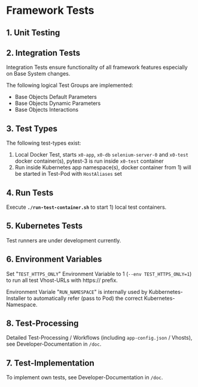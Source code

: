 # Framework Tests

## 1. Unit Testing

## 2. Integration Tests

Integration Tests ensure functionality of all framework features especially on Base System changes.

The following logical Test Groups are implemented:

* Base Objects Default Parameters
* Base Objects Dynamic Parameters
* Base Objects Interactions

## 3. Test Types

The following test-types exist:

1. Local Docker Test, starts `x0-app`, `x0-db` `selenium-server-0` and `x0-test` docker container(s), pytest-3 is run inside `x0-test` container
2. Run inside Kubernetes app namespace(s), docker container from 1) will be started in Test-Pod with `HostAliases` set

## 4. Run Tests

Execute **`./run-test-container.sh`** to start 1) local test containers.

## 5. Kubernetes Tests

Test runners are under development currently.

## 6. Environment Variables

Set "`TEST_HTTPS_ONLY`" Environment Variable to 1 (`--env TEST_HTTPS_ONLY=1`) to run all test Vhost-URLs with https:// prefix.

Environment Variale "`RUN_NAMESPACE`" is internally used by Kubbernetes-Installer to automatically refer (pass to Pod) the correct Kubernetes-Namespace.

## 8. Test-Processing

Detailed Test-Processing / Workflows (including `app-config.json` / Vhosts), see Developer-Documentation in `/doc`.

## 7. Test-Implementation

To implement own tests, see Developer-Documentation in `/doc`.
